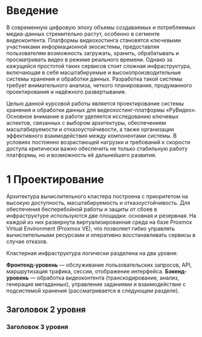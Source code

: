# Введение

В современную цифровую эпоху объемы создаваемых и потребляемых медиа-данных стремительно растут, особенно в сегменте видеоконтента. Платформы видеохостинга становятся ключевыми участниками информационной экосистемы, предоставляя пользователям возможность загружать, хранить, обрабатывать и просматривать видео в режиме реального времени. Однако за кажущейся простотой таких сервисов стоит сложная инфраструктура, включающая в себя масштабируемые и высокопроизводительные системы хранения и обработки данных. Разработка такой системы требует внимательного анализа, четкого планирования, продуманного проектирования и надёжного развертывания.

Целью данной курсовой работы является проектирование системы хранения и обработки данных для видеохостинг-платформы «РуВидео». Основное внимание в работе уделяется исследованию ключевых аспектов, связанных с выбором архитектуры, обеспечением масштабируемости и отказоустойчивости, а также организации эффективного взаимодействия между компонентами системы. В условиях постоянно возрастающей нагрузки и требований к скорости доступа критически важно обеспечить не только стабильную работу платформы, но и возможность её дальнейшего развития.

# 1 Проектирование

Архитектура вычислительного кластера построена с приоритетом на высокую доступность, масштабируемость и отказоустойчивость. Для обеспечения бесперебойной работы и защиты от сбоев в инфраструктуре используются две площадки: основная и резервная. На каждой из них развернута виртуализированная среда на базе Proxmox Virtual Environment (Proxmox VE), что позволяет гибко управлять вычислительными ресурсами и оперативно восстанавливать сервисы в случае отказов.

Кластерная инфраструктура логически разделена на два уровня:

**Фронтенд-уровень** — обслуживание пользовательских запросов, API, маршрутизация трафика, сессии, отображение 
интерфейса.
**Бэкенд-уровень** — обработка видеоконтента (транскодирование, анализ, генерация метаданных), управление заданиями и 
взаимодействие с подсистемой хранения (рассматривается в следующем разделе).

## Заголовок 2 уровня

### Заголовок 3 уровня


